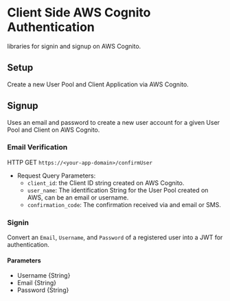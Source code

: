 # Client Side AWS Cognito Authentication

libraries for signin and signup on AWS Cognito.

## Setup

Create a new User Pool and Client Application via AWS Cognito.

## Signup

Uses an email and password to create a new user account for a given User Pool and Client on AWS Cognito.

### Email Verification

HTTP GET `https://<your-app-domain>/confirmUser`

* Request Query Parameters:
  * `client_id`: the Client ID string created on AWS Cognito.
  * `user_name`: The identification String for the User Pool created on AWS, can be an email or username.
  * `confirmation_code`: The confirmation received via and email or SMS.

### Signin

Convert an `Email`, `Username`, and `Password` of a registered user into a JWT for authentication.

#### Parameters

* Username {String}
* Email {String}
* Password {String}
